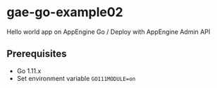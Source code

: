 # gae-go-example02
Hello world app on AppEngine Go / Deploy with AppEngine Admin API

## Prerequisites

- Go 1.11.x
- Set environment variable `GO111MODULE=on`

